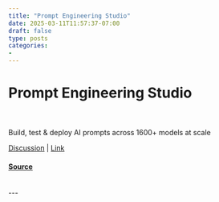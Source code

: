 ```yaml
---
title: "Prompt Engineering Studio"
date: 2025-03-11T11:57:37-07:00
draft: false
type: posts
categories: 
- 
---
```

# Prompt Engineering Studio

<br/>

<br/>
Build, test & deploy AI prompts across 1600+ models at scale

[Discussion](https://www.producthunt.com/posts/prompt-engineering-studio?utm_campaign=producthunt-atom-posts-feed&utm_medium=rss-feed&utm_source=producthunt-atom-posts-feed) | [Link](https://www.producthunt.com/r/p/940957?app_id=339)

#### [Source](https://www.producthunt.com/posts/prompt-engineering-studio)

<br/>
---

